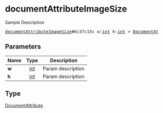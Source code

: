 # documentAttributeImageSize

Sample Description

<pre>
<a href="../constructor/documentAttributeImageSize.md">documentAttributeImageSize</a>#6c37c15c w:<a href="../type/int.md">int</a> h:<a href="../type/int.md">int</a> = <a href="../type/DocumentAttribute.md">DocumentAttribute</a>;
</pre>
## Parameters

| Name | Type | Description |
|------|:----:|-------------|
| **w** | <a href="../type/int.md">int</a> | Param description |
| **h** | <a href="../type/int.md">int</a> | Param description |

## Type

<a href="../type/DocumentAttribute.md">DocumentAttribute</a>

